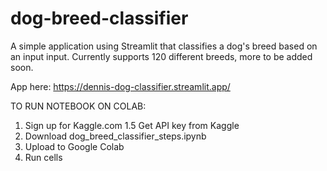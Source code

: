 # dog-breed-classifier

A simple application using Streamlit that classifies a dog's breed based on an input input. 
Currently supports 120 different breeds, more to be added soon.

App here: https://dennis-dog-classifier.streamlit.app/


TO RUN NOTEBOOK ON COLAB: 

1. Sign up for Kaggle.com
1.5 Get API key from Kaggle
2. Download dog_breed_classifier_steps.ipynb
3. Upload to Google Colab
4. Run cells
